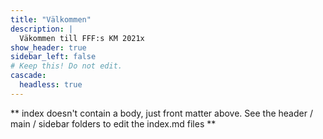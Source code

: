 ```yaml
---
title: "Välkommen"
description: |
  Väkommen till FFF:s KM 2021x  
show_header: true
sidebar_left: false
# Keep this! Do not edit.
cascade:
  headless: true
---
```


** index doesn't contain a body, just front matter above.
See the header / main / sidebar folders to edit the index.md files **
